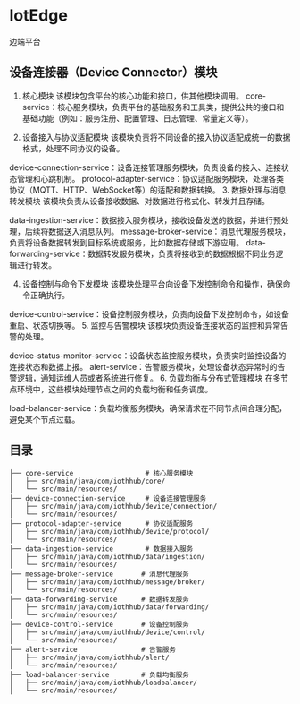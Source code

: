 # IotEdge
边端平台


## 设备连接器（Device Connector）模块

1. 核心模块
   该模块包含平台的核心功能和接口，供其他模块调用。
core-service：核心服务模块，负责平台的基础服务和工具类，提供公共的接口和基础功能（例如：服务注册、配置管理、日志管理、常量定义等）。

2. 设备接入与协议适配模块
   该模块负责将不同设备的接入协议适配成统一的数据格式，处理不同协议的设备。

device-connection-service：设备连接管理服务模块，负责设备的接入、连接状态管理和心跳机制。
protocol-adapter-service：协议适配服务模块，处理各类协议（MQTT、HTTP、WebSocket等）的适配和数据转换。
3. 数据处理与消息转发模块
   该模块负责从设备接收数据、对数据进行格式化、转发并且存储。

data-ingestion-service：数据接入服务模块，接收设备发送的数据，并进行预处理，后续将数据送入消息队列。
message-broker-service：消息代理服务模块，负责将设备数据转发到目标系统或服务，比如数据存储或下游应用。
data-forwarding-service：数据转发服务模块，负责将接收到的数据根据不同业务逻辑进行转发。

4. 设备控制与命令下发模块
   该模块处理平台向设备下发控制命令和操作，确保命令正确执行。

device-control-service：设备控制服务模块，负责向设备下发控制命令，如设备重启、状态切换等。
5. 监控与告警模块
   该模块负责设备连接状态的监控和异常告警的处理。

device-status-monitor-service：设备状态监控服务模块，负责实时监控设备的连接状态和数据上报。
alert-service：告警服务模块，处理设备状态异常时的告警逻辑，通知运维人员或者系统进行修复。
6. 负载均衡与分布式管理模块
   在多节点环境中，这些模块处理节点之间的负载均衡和任务调度。

load-balancer-service：负载均衡服务模块，确保请求在不同节点间合理分配，避免某个节点过载。

## 目录

```text
├── core-service                  # 核心服务模块
│   ├── src/main/java/com/iothhub/core/
│   └── src/main/resources/
├── device-connection-service     # 设备连接管理服务
│   ├── src/main/java/com/iothhub/device/connection/
│   └── src/main/resources/
├── protocol-adapter-service      # 协议适配服务
│   ├── src/main/java/com/iothhub/device/protocol/
│   └── src/main/resources/
├── data-ingestion-service        # 数据接入服务
│   ├── src/main/java/com/iothhub/data/ingestion/
│   └── src/main/resources/
├── message-broker-service       # 消息代理服务
│   ├── src/main/java/com/iothhub/message/broker/
│   └── src/main/resources/
├── data-forwarding-service      # 数据转发服务
│   ├── src/main/java/com/iothhub/data/forwarding/
│   └── src/main/resources/
├── device-control-service       # 设备控制服务
│   ├── src/main/java/com/iothhub/device/control/
│   └── src/main/resources/
├── alert-service                # 告警服务
│   ├── src/main/java/com/iothhub/alert/
│   └── src/main/resources/
├── load-balancer-service        # 负载均衡服务
│   ├── src/main/java/com/iothhub/loadbalancer/
│   └── src/main/resources/

```

